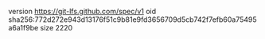 version https://git-lfs.github.com/spec/v1
oid sha256:772d272e943d13176f51c9b81e9fd3656709d5cb742f7efb60a75495a6a1f9be
size 2220

